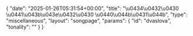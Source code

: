 {
    "date": "2025-01-26T05:31:54+00:00",
    "title": "\u0434\u0432\u0430 \u0441\u043b\u043e\u0432\u0430 \u0440\u044b\u0431\u044b",
    "type": "miscellaneous",
    "layout": "songpage",
    "params": {
        "id": "dvaslova",
        "tonality": ""
    }
}
